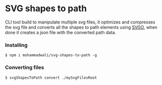# SVG shapes to path

CLI tool build to manipulate multiple svg files, it optimizes and compresses the svg file and converts all the shapes to path elements using [SVGO](https://github.com/svg/svgo), when done it creates a json file with the converted path data.


### Installing

```shell
$ npm i mohammadwali/svg-shapes-to-path -g
```

### Converting files

```shell
$ svgShapesToPath convert ./mySvgFilesRoot
```
